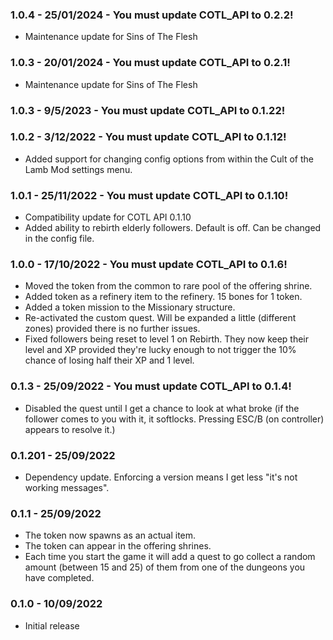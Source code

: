 ### 1.0.4 - 25/01/2024 - You must update COTL_API to 0.2.2!

* Maintenance update for Sins of The Flesh

### 1.0.3 - 20/01/2024 - You must update COTL_API to 0.2.1!

* Maintenance update for Sins of The Flesh

### 1.0.3 - 9/5/2023 - You must update COTL_API to 0.1.22!

### 1.0.2 - 3/12/2022 - You must update COTL_API to 0.1.12!

* Added support for changing config options from within the Cult of the Lamb Mod settings menu.

### 1.0.1 - 25/11/2022 - You must update COTL_API to 0.1.10!

* Compatibility update for COTL API 0.1.10
* Added ability to rebirth elderly followers. Default is off. Can be changed in the config file.

### 1.0.0 - 17/10/2022 - You must update COTL_API to 0.1.6!

* Moved the token from the common to rare pool of the offering shrine.
* Added token as a refinery item to the refinery. 15 bones for 1 token.
* Added a token mission to the Missionary structure.
* Re-activated the custom quest. Will be expanded a little (different zones) provided there is no further issues.
* Fixed followers being reset to level 1 on Rebirth. They now keep their level and XP provided they're lucky enough to not trigger the 10% chance of losing half their XP and 1 level.

### 0.1.3 - 25/09/2022 - You must update COTL_API to 0.1.4!

* Disabled the quest until I get a chance to look at what broke (if the follower comes to you with it, it softlocks. Pressing ESC/B (on controller) appears to resolve it.)

### 0.1.201 - 25/09/2022

* Dependency update. Enforcing a version means I get less "it's not working messages".

### 0.1.1 - 25/09/2022

* The token now spawns as an actual item.
* The token can appear in the offering shrines.
* Each time you start the game it will add a quest to go collect a random amount (between 15 and 25) of them from one of the dungeons you have completed.

### 0.1.0 - 10/09/2022

* Initial release